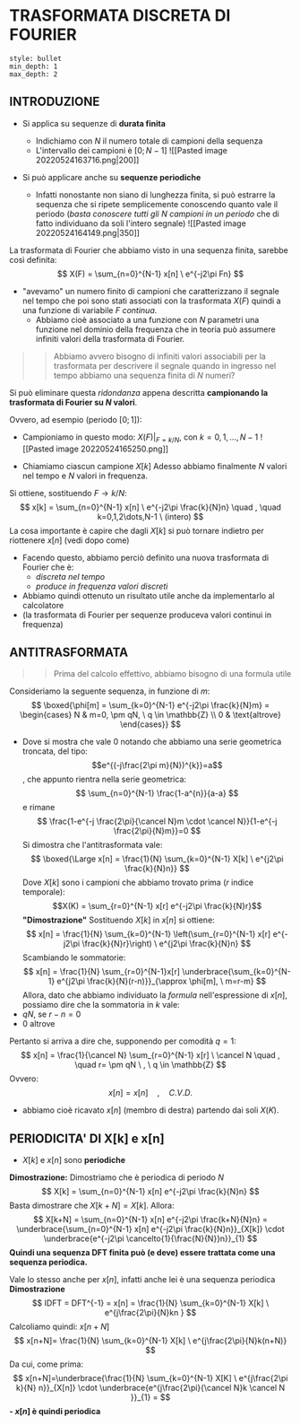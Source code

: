 # TRASFORMATA DISCRETA DI FOURIER
```toc
style: bullet
min_depth: 1
max_depth: 2
```
## INTRODUZIONE
- Si applica su sequenze di **durata finita**
	- Indichiamo con $N$ il numero totale di campioni della sequenza
	- L'intervallo dei campioni è $[0 ; N-1]$
![[Pasted image 20220524163716.png|200]]

- Si può applicare anche su **sequenze periodiche**
	- Infatti nonostante non siano di lunghezza finita, si può estrarre la sequenza che si ripete semplicemente conoscendo quanto vale il periodo (*basta conoscere tutti gli $N$ campioni in un periodo* che di fatto individuano da soli l'intero segnale)
![[Pasted image 20220524164149.png|350]]


La trasformata di Fourier che abbiamo visto in una sequenza finita, sarebbe così definita:
$$
X(F) = \sum_{n=0}^{N-1} x[n] \ e^{-j2\pi Fn}
$$
- "avevamo" un numero finito di campioni che caratterizzano il segnale nel tempo che poi sono stati associati con la trasformata $X(F)$ quindi a una funzione di variabile $F$ *continua*.
	- Abbiamo cioè associato a una funzione con $N$ parametri una funzione nel dominio della frequenza che in teoria può assumere infiniti valori della trasformata di Fourier.

>> Abbiamo avvero bisogno di infiniti valori associabili per la trasformata per descrivere il segnale quando in ingresso nel tempo abbiamo una sequenza finita di $N$ numeri?

Si può eliminare questa *ridondanza* appena descritta **campionando la trasformata di Fourier su $N$ valori**.

Ovvero, ad esempio (periodo $[0;1]$):
- Campioniamo in questo modo: $X(F)|_{F=k/N}$, con $k = 0,1,\dots,N-1$
![[Pasted image 20220524165250.png]]

- Chiamiamo ciascun campione $X[k]$
Adesso abbiamo finalmente $N$ valori nel tempo e $N$ valori in frequenza.

Si ottiene, sostituendo $F \to k/N$:
$$
x[k] = \sum_{n=0}^{N-1} x[n] \ e^{-j2\pi \frac{k}{N}n}  \quad , \quad k=0,1,2\dots,N-1 \ (intero)
$$
La cosa importante è capire che dagli $X[k]$ si può tornare indietro per riottenere $x[n]$ (vedi dopo come)
- Facendo questo, abbiamo perciò definito una nuova trasformata di Fourier che è:
	- *discreta nel tempo*
	- *produce in frequenza valori discreti*
- Abbiamo quindi ottenuto un risultato utile anche da implementarlo al calcolatore
- (la trasformata di Fourier per sequenze produceva valori continui in frequenza)

## ANTITRASFORMATA
>>Prima del calcolo effettivo, abbiamo bisogno di una formula utile

Consideriamo la seguente sequenza, in funzione di $m$:
$$
\boxed{\phi[m] = \sum_{k=0}^{N-1} e^{-j2\pi \frac{k}{N}m} = \begin{cases} N & m=0, \pm qN, \ q \in \mathbb{Z} \\
0 & \text{altrove} \end{cases}}
$$
- Dove si mostra che vale $0$ notando che abbiamo una serie geometrica troncata, del tipo: $$e^{(-j\frac{2\pi m}{N})^{k}}=a$$, che appunto rientra nella serie geometrica: $$ \sum_{n=0}^{N-1} \frac{1-a^{n}}{a-a} $$ e rimane $$ \frac{1-e^{-j \frac{2\pi}{\cancel N}m \cdot \cancel N}}{1-e^{-j \frac{2\pi}{N}m}}=0 $$
Si dimostra che l'antitrasformata vale:
$$
\boxed{\Large x[n] = \frac{1}{N} \sum_{k=0}^{N-1} X[k] \ e^{j2\pi \frac{k}{N}n}}
$$
Dove $X[k]$ sono i campioni che abbiamo trovato prima ($r$ indice temporale): $$X(K) = \sum_{r=0}^{N-1} x[r] e^{-j2\pi \frac{k}{N}r}$$
**"Dimostrazione"**
Sostituendo $X[k]$ in $x[n]$ si ottiene:
$$
x[n] = \frac{1}{N} \sum_{k=0}^{N-1} \left(\sum_{r=0}^{N-1} x[r] e^{-j2\pi \frac{k}{N}r}\right) \ e^{j2\pi \frac{k}{N}n}
$$
Scambiando le sommatorie:
$$
x[n] = \frac{1}{N} \sum_{r=0}^{N-1}x[r]  \underbrace{\sum_{k=0}^{N-1} e^{j2\pi \frac{k}{N}(r-n)}}_{\approx \phi[m], \ m=r-m}
$$
Allora, dato che abbiamo individuato la *formula* nell'espressione di $x[n]$, possiamo dire che la sommatoria in $k$ vale:
- $qN$, se $r-n=0$
- $0$ altrove

Pertanto si arriva a dire che, supponendo per comodità $q=1$:
$$
x[n] = \frac{1}{\cancel N} \sum_{r=0}^{N-1} x[r] \ \cancel N  \quad , \quad r= \pm qN \ , \ q \in \mathbb{Z}
$$
Ovvero: $$ x[n] = x[n]  \quad , \quad C.V.D. $$
- abbiamo cioè ricavato $x[n]$ (membro di destra) partendo dai soli $X(K)$.

## PERIODICITA' DI X[k] e x[n]
- $X[k]$ e $x[n]$ sono **periodiche**

**Dimostrazione:**
Dimostriamo che è periodica di periodo $N$
$$
X[k] = \sum_{n=0}^{N-1} x[n] e^{-j2\pi \frac{k}{N}n} 
$$
Basta dimostrare che $X[k+N] = X[k]$. Allora:
$$
X[k+N] = \sum_{n=0}^{N-1} x[n] e^{-j2\pi \frac{k+N}{N}n} = \underbrace{\sum_{n=0}^{N-1} x[n] e^{-j2\pi \frac{k}{N}n}}_{X[k]} \cdot \underbrace{e^{-j2\pi \cancelto{1}{\frac{N}{N}}n}}_{1} 
$$
**Quindi una sequenza DFT finita può (e deve) essere trattata come una sequenza periodica.**


Vale lo stesso anche per $x[n]$, infatti anche lei è una sequenza periodica
**Dimostrazione**
$$
IDFT = DFT^{-1} = x[n] = \frac{1}{N} \sum_{k=0}^{N-1} X[k] \ e^{j\frac{2\pi}{N}kn } 
$$
Calcoliamo quindi: $x[n+N]$
$$
x[n+N]= \frac{1}{N} \sum_{k=0}^{N-1} X[k] \ e^{j\frac{2\pi}{N}k(n+N)}
$$
Da cui, come prima:
$$
x[n+N]=\underbrace{\frac{1}{N} \sum_{k=0}^{N-1} X[K] \ e^{j\frac{2\pi k}{N} n}}_{X[n]} \cdot \underbrace{e^{j\frac{2\pi}{\cancel N}k \cancel N }}_{1} = 
$$
**- $x[n]$ è quindi periodica**


